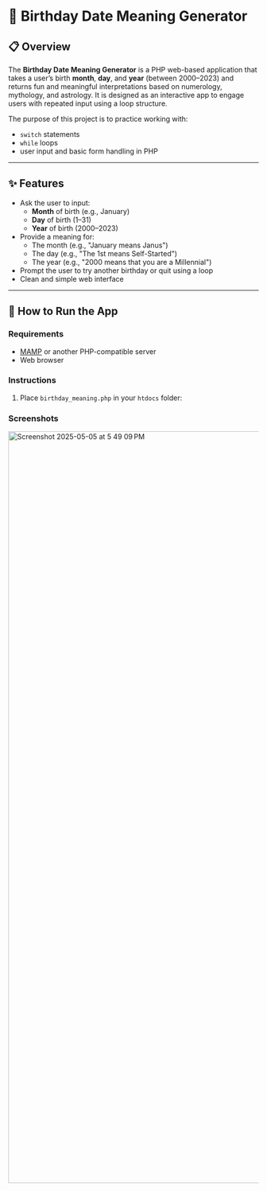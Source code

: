 # 🎂 Birthday Date Meaning Generator

## 📋 Overview

The **Birthday Date Meaning Generator** is a PHP web-based application that takes a user’s birth **month**, **day**, and **year** (between 2000–2023) and returns fun and meaningful interpretations based on numerology, mythology, and astrology. It is designed as an interactive app to engage users with repeated input using a loop structure.

The purpose of this project is to practice working with:
- `switch` statements
- `while` loops
- user input and basic form handling in PHP

---

## ✨ Features

- Ask the user to input:
  - **Month** of birth (e.g., January)
  - **Day** of birth (1–31)
  - **Year** of birth (2000–2023)
- Provide a meaning for:
  - The month (e.g., "January means Janus")
  - The day (e.g., "The 1st means Self-Started")
  - The year (e.g., "2000 means that you are a Millennial")
- Prompt the user to try another birthday or quit using a loop
- Clean and simple web interface

---

## 🚀 How to Run the App

### Requirements

- [MAMP](https://www.mamp.info/en/) or another PHP-compatible server
- Web browser

### Instructions

1. Place `birthday_meaning.php` in your `htdocs` folder:

### Screenshots
<img width="1512" alt="Screenshot 2025-05-05 at 5 49 09 PM" src="https://github.com/user-attachments/assets/3d93d918-e052-445a-b2a2-fecdfcd1910a" />


